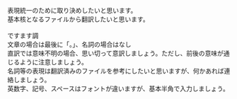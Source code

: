 表現統一のために取り決めしたいと思います。
<br>
基本核となるファイルから翻訳したいと思います。
<br>
<br>
ですます調
<br>
文章の場合は最後に「。」、名詞の場合はなし
<br>
直訳では意味不明の場合、思い切って意訳しましょう。ただし、前後の意味が通じるように注意しましょう。
<br>
名詞等の表現は翻訳済みのファイルを参考にしたいと思いますが、何かあれば連絡しましょう。
<br>
英数字、記号、スペースはフォントが違いますが、基本半角で入力しましょう。
